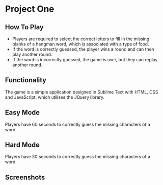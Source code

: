 # Project One

## How To Play
* Players are required to select the correct letters to fill in the missing blanks of a hangman word, which is associated with a type of food.
* If the word is correctly guessed, the player wins a round and can then play another round.
* If the word is incorrectly guessed, the game is over, but they can replay another round.

## Functionality
The game is a simple application designed in Sublime Text with HTML, CSS and JavaScript, which utilises the JQuery library.

## Easy Mode
Players have 60 seconds to correctly guess the missing characters of a word.

## Hard Mode
Players have 30 seconds to correctly guess the missing characters of a word.

## Screenshots
